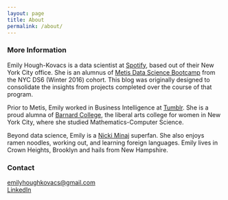 ```yaml
---
layout: page
title: About
permalink: /about/
---
```


### More Information

Emily Hough-Kovacs is a data scientist at [Spotify](https://open.spotify.com/user/emilyhoughkovacs), based out of their New York City office. She is an alumnus of [Metis Data Science Bootcamp](https://www.thisismetis.com/data-science-bootcamps) from the NYC DS6 (Winter 2016) cohort. This blog was originally designed to consolidate the insights from projects completed over the course of that program.

Prior to Metis, Emily worked in Business Intelligence at [Tumblr](http://emily.voyage). She is a proud alumna of [Barnard College](https://math.barnard.edu/), the liberal arts college for women in New York City, where she studied Mathematics-Computer Science.

Beyond data science, Emily is a [Nicki Minaj](https://www.youtube.com/watch?v=PzGZamtlRP0) superfan. She also enjoys ramen noodles, working out, and learning foreign languages. Emily lives in Crown Heights, Brooklyn and hails from New Hampshire.

### Contact

[emilyhoughkovacs@gmail.com](mailto:emilyhoughkovacs@gmail.com)<br>
[LinkedIn](https://www.linkedin.com/in/emilyhoughkovacs)
